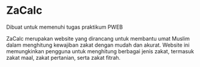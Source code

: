 # ZaCalc

Dibuat untuk memenuhi tugas praktikum PWEB

ZaCalc merupakan website yang dirancang untuk membantu umat Muslim dalam menghitung kewajiban zakat dengan mudah dan akurat. Website ini memungkinkan pengguna untuk menghitung berbagai jenis zakat, termasuk zakat maal, zakat pertanian, serta zakat fitrah.
